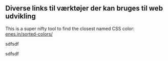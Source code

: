 ## Diverse links til værktøjer der kan bruges til web udvikling

This is a super nifty tool to find the closest named CSS color:  
[enes.in/sorted-colors/](enes.in/sorted-colors/)

sdfsdf

sdfsdf
